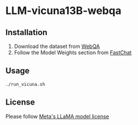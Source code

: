 # LLM-vicuna13B-webqa

## Installation
1. Download the dataset from [WebQA](https://webqna.github.io/)
2. Follow the Model Weights section from [FastChat](https://github.com/lm-sys/FastChat)

## Usage
`./run_vicuna.sh`

## License
Please follow [Meta's LLaMA model license](https://github.com/facebookresearch/llama/blob/main/MODEL_CARD.md)

